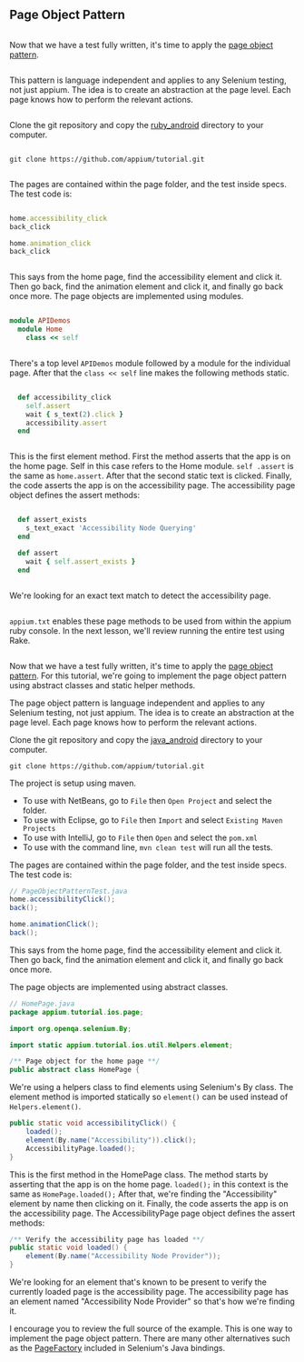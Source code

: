 ## Page Object Pattern

<ruby>

Now that we have a test fully written, it's time to apply the
[page object pattern](https://code.google.com/p/selenium/wiki/PageObjects).

This pattern is language independent and applies to any Selenium testing,
not just appium. The idea is to create an abstraction at the page level. Each
page knows how to perform the relevant actions.

Clone the git repository and copy the [ruby_android](https://github.com/appium/tutorial/tree/master/modules/source/ruby_android)
directory to your computer.

`git clone https://github.com/appium/tutorial.git`

The pages are contained within the page folder, and the test inside specs.
The test code is:

```ruby
home.accessibility_click
back_click

home.animation_click
back_click
```

This says from the home page, find the accessibility element and click it.
Then go back, find the animation element and click it,
and finally go back once more. The page objects are implemented using modules.

```ruby
module APIDemos
  module Home
    class << self
```

There's a top level `APIDemos` module followed by a module for the
individual page. After that the `class << self` line makes the following
methods static.

```ruby
  def accessibility_click
    self.assert
    wait { s_text(2).click }
    accessibility.assert
  end
```

This is the first element method. First the method asserts that the app
is on the home page. Self in this case refers to the Home module. `self
.assert` is the same as `home.assert`. After that the second static text
is clicked. Finally, the code asserts the app is on the accessibility page.
The accessibility page object defines the assert methods:

```ruby
  def assert_exists
    s_text_exact 'Accessibility Node Querying'
  end

  def assert
    wait { self.assert_exists }
  end
```

We're looking for an exact text match to detect the accessibility page.

`appium.txt` enables these page methods to be used from within the appium
ruby console. In the next lesson, we'll review running the entire test using
Rake.

</ruby>

<java>

Now that we have a test fully written, it's time to apply the
[page object pattern](https://code.google.com/p/selenium/wiki/PageObjects).
For this tutorial, we're going to implement the page object pattern using
abstract classes and static helper methods.

The page object pattern is language independent and applies to any Selenium
testing, not just appium. The idea is to create an abstraction at the page
level. Each page knows how to perform the relevant actions.

Clone the git repository and copy the [java_android](https://github.com/appium/tutorial/tree/master/modules/source/java_android)
directory to your computer.

`git clone https://github.com/appium/tutorial.git`

The project is setup using maven.

- To use with NetBeans, go to `File` then `Open Project` and select the folder.
- To use with Eclipse, go to `File` then `Import` and select `Existing Maven Projects`
- To use with IntelliJ, go to `File` then `Open` and select the `pom.xml`
- To use with the command line, `mvn clean test` will run all the tests.

The pages are contained within the page folder, and the test inside specs.
The test code is:

```java
// PageObjectPatternTest.java
home.accessibilityClick();
back();

home.animationClick();
back();
```

This says from the home page, find the accessibility element and click it. Then
go back, find the animation element and click it, and finally go back once
more.

The page objects are implemented using abstract classes.

```java
// HomePage.java
package appium.tutorial.ios.page;

import org.openqa.selenium.By;

import static appium.tutorial.ios.util.Helpers.element;

/** Page object for the home page **/
public abstract class HomePage {
```

We're using a helpers class to find elements using Selenium's By class. The
element method is imported statically so `element()` can be used instead of
`Helpers.element()`.

```java
public static void accessibilityClick() {
    loaded();
    element(By.name("Accessibility")).click();
    AccessibilityPage.loaded();
}
```

This is the first method in the HomePage class. The method starts by asserting
that the app is on the home page. `loaded();` in this context is the same as
`HomePage.loaded();` After that, we're finding the "Accessibility" element by
name then clicking on it. Finally, the code asserts the app is on
the accessibility page. The AccessibilityPage page object defines the assert methods:

```java
/** Verify the accessibility page has loaded **/
public static void loaded() {
    element(By.name("Accessibility Node Provider"));
}
```

We're looking for an element that's known to be present to verify the
currently loaded page is the accessibility page. The accessibility page has
an element named "Accessibility Node Provider" so that's how we're
finding it.

I encourage you to review the full source of the example. This is one way to
implement the page object pattern. There are many other alternatives such as the
[PageFactory](https://code.google.com/p/selenium/wiki/PageFactory) included in
Selenium's Java bindings.

</java>